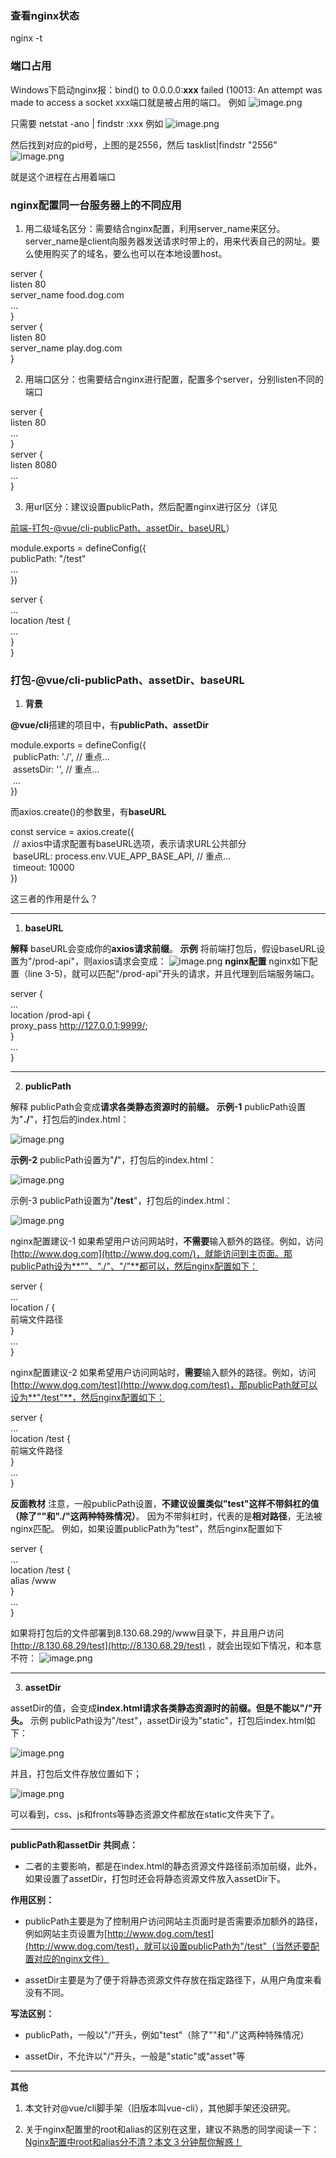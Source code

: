 ### 查看nginx状态

nginx -t

### 端口占用

Windows下启动nginx报：bind() to 0.0.0.0:**xxx** failed (10013: An attempt was made to access a socket xxx端口就是被占用的端口。 例如 
![image.png](assets/1694935837512-550c1695-1445-4983-86ab-66211c9ce59f.png)

只需要 netstat -ano | findstr :xxx 例如
![image.png](assets/1694935891326-c35d68f1-5879-40c6-844c-b6bd9600bc6c.png)

然后找到对应的pid号，上图的是2556，然后 tasklist|findstr "2556" 
![image.png](assets/1694935976940-c3ec799c-bfa1-4107-be03-02c608503e9c.png)

就是这个进程在占用着端口

### nginx配置同一台服务器上的不同应用

1. 用二级域名区分：需要结合nginx配置，利用server_name来区分。server_name是client向服务器发送请求时带上的，用来代表自己的网址。要么使用购买了的域名，要么也可以在本地设置host。
   

server {  
    listen 80  
    server_name food.dog.com  
    ...  
}  
server {  
    listen 80  
    server_name play.dog.com  
}

2. 用端口区分：也需要结合nginx进行配置，配置多个server，分别listen不同的端口
   

server {  
  listen 80  
    ...  
}  
server {  
    listen 8080  
    ...  
}

3. 用url区分：建议设置publicPath，然后配置nginx进行区分（详见
   

[前端-打包-@vue/cli-publicPath、assetDir、baseURL](https://www.yuque.com/u33336635/bbknrr/dwrb385v9nxhw4l8?view=doc_embed)）

module.exports = defineConfig({  
    publicPath: "/test"  
    ...  
})

server {  
    ...  
    location /test {  
    ...  
    }  
}  
    

### 打包-@vue/cli-publicPath、assetDir、baseURL

1. **背景**
   

**@vue/cli**搭建的项目中，有**publicPath、assetDir**

module.exports = defineConfig({  
  publicPath: './',  // 重点...  
  assetsDir: '',    // 重点...  
  ...  
})

而axios.create()的参数里，有**baseURL**

const service = axios.create({  
  // axios中请求配置有baseURL选项，表示请求URL公共部分  
  baseURL: process.env.VUE_APP_BASE_API, // 重点...  
  timeout: 10000  
})

这三者的作用是什么？

---

1. **baseURL**
   

**解释** baseURL会变成你的**axios请求前缀**。 **示例** 将前端打包后，假设baseURL设置为"/prod-api"，则axios请求会变成： ![image.png](assets/1692879737805-91ecffbd-366a-4150-8e24-5a6d6d58a1b1.png) **nginx配置** nginx如下配置（line 3-5)，就可以匹配"/prod-api"开头的请求，并且代理到后端服务端口。

server {  
    ...  
  location /prod-api {   
    proxy_pass http://127.0.0.1:9999/;    
    }  
    ...  
}

---

2. **publicPath**
   

解释 publicPath会变成**请求各类静态资源时的前缀。** **示例-1** publicPath设置为"**./**"，打包后的index.html： 

![image.png](assets/1692883574141-554586b9-3a5b-4629-a403-f6a64bce7deb-1701954927396-11.png) 

**示例-2** publicPath设置为"**/**"，打包后的index.html：

 ![image.png](assets/1692925433793-285c08a4-27ff-4577-ae1c-c2a3616b9f5c.png) 

示例-3 publicPath设置为"**/test**"，打包后的index.html：

 ![image.png](assets/1693071621498-20c81196-288e-461d-86f7-f3c1e81ded22.png) 

nginx配置建议-1 如果希望用户访问网站时，**不需要**输入额外的路径。例如，访问[http://www.dog.com](http://www.dog.com/)，就能访问到主页面。那publicPath设为**""、"./"、"/"**都可以，然后nginx配置如下：

server {  
    ...  
  location / {   
    前端文件路径  
    }  
    ...  
}

nginx配置建议-2 如果希望用户访问网站时，**需要**输入额外的路径。例如，访问[http://www.dog.com/test](http://www.dog.com/test)，那publicPath就可以设为**"/test"**，然后nginx配置如下：

server {  
	...  
  location /test {   
  	前端文件路径  
	}  
	...  
}

**反面教材** 注意，一般publicPath设置，**不建议设置类似"test"这样不带斜杠的值（除了""和"./"这两种特殊情况）**。 因为不带斜杠时，代表的是**相对路径**，无法被nginx匹配。 例如，如果设置publicPath为"test"，然后nginx配置如下

server {  
	...  
  location /test {   
  	alias /www  
	}  
	...  
}

如果将打包后的文件部署到8.130.68.29的/www目录下，并且用户访问 [http://8.130.68.29/test](http://8.130.68.29/test) ，就会出现如下情况，和本意不符： ![image.png](assets/1693072218553-3a7c13c2-8da0-4a41-bb09-79d788643d3f-1701954951486-19.png)

---

3. **assetDir**
   

assetDir的值，会变成**index.html请求各类静态资源时的前缀。但是不能以"/"开头。** 示例 publicPath设为"/test"，assetDir设为"static"，打包后index.html如下：

 ![image.png](assets/1693072671801-ea1a65b4-4672-4436-9014-93fed78095d7.png) 

并且，打包后文件存放位置如下；

 ![image.png](assets/1693072741143-b6af1ed0-62ea-43b3-8514-599035360eae.png) 

可以看到，css、js和fronts等静态资源文件都放在static文件夹下了。

---

**publicPath和assetDir** **共同点：**

- 二者的主要影响，都是在index.html的静态资源文件路径前添加前缀，此外，如果设置了assetDir，打包时还会将静态资源文件放入assetDir下。
  

**作用区别：**

- publicPath主要是为了控制用户访问网站主页面时是否需要添加额外的路径，例如网站主页设置为[http://www.dog.com/test](http://www.dog.com/test)，就可以设置publicPath为"/test"（当然还要配置对应的nginx文件）
  
- assetDir主要是为了便于将静态资源文件存放在指定路径下，从用户角度来看没有不同。
  

**写法区别：**

- publicPath，一般以"/"开头，例如"test"（除了""和"./"这两种特殊情况）
  
- assetDir，不允许以"/"开头，一般是"static"或"asset"等
  

---

**其他**

1. 本文针对@vue/cli脚手架（旧版本叫vue-cli），其他脚手架还没研究。
   
2. 关于nginx配置里的root和alias的区别在这里，建议不熟悉的同学阅读一下：[Nginx配置中root和alias分不清？本文３分钟帮你解惑！](https://zhuanlan.zhihu.com/p/579768206)
